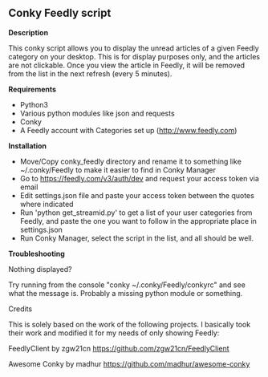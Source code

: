 ## Conky Feedly script

**Description**

This conky script allows you to display the unread articles of a given Feedly category on your desktop.  This is for display purposes only, and the articles are not clickable.  Once you view the article in Feedly, it will be removed from the list in the next refresh (every 5 minutes).

**Requirements**

- Python3
- Various python modules like json and requests
- Conky
- A Feedly account with Categories set up (http://www.feedly.com)

**Installation**

- Move/Copy conky_feedly directory and rename it to something like ~/.conky/Feedly to make it easier to find in Conky Manager
- Go to https://feedly.com/v3/auth/dev and request your access token via email
- Edit settings.json file and paste your access token between the quotes where indicated
- Run 'python get_streamid.py' to get a list of your user categories from Feedly, and paste the one you want to follow in the appropriate place in settings.json
- Run Conky Manager, select the script in the list, and all should be well.


**Troubleshooting**

Nothing displayed?  

Try running from the console "conky ~/.conky/Feedly/conkyrc" and see what the message is.  Probably a missing python module or something.

Credits

This is solely based on the work of the following projects.  I basically took their work and modified it for my needs of only showing Feedly:

FeedlyClient by zgw21cn https://github.com/zgw21cn/FeedlyClient

Awesome Conky by madhur https://github.com/madhur/awesome-conky
